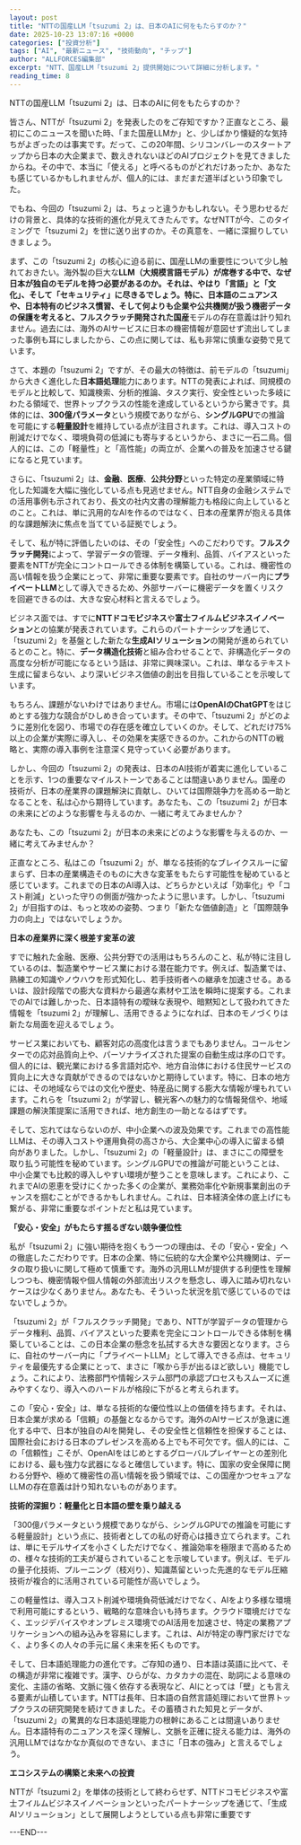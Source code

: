 ```yaml
---
layout: post
title: "NTTの国産LLM「tsuzumi 2」は、日本のAIに何をもたらすのか？"
date: 2025-10-23 13:07:16 +0000
categories: ["投資分析"]
tags: ["AI", "最新ニュース", "技術動向", "チップ"]
author: "ALLFORCES編集部"
excerpt: "NTT、国産LLM「tsuzumi 2」提供開始について詳細に分析します。"
reading_time: 8
---
```


NTTの国産LLM「tsuzumi 2」は、日本のAIに何をもたらすのか？

皆さん、NTTが「tsuzumi 2」を発表したのをご存知ですか？正直なところ、最初にこのニュースを聞いた時、「また国産LLMか」と、少しばかり懐疑的な気持ちがよぎったのは事実です。だって、この20年間、シリコンバレーのスタートアップから日本の大企業まで、数えきれないほどのAIプロジェクトを見てきましたからね。その中で、本当に「使える」と呼べるものがどれだけあったか、あなたも感じているかもしれませんが、個人的には、まだまだ道半ばという印象でした。

でもね、今回の「tsuzumi 2」は、ちょっと違うかもしれない。そう思わせるだけの背景と、具体的な技術的進化が見えてきたんです。なぜNTTが今、このタイミングで「tsuzumi 2」を世に送り出すのか。その真意を、一緒に深掘りしていきましょう。

まず、この「tsuzumi 2」の核心に迫る前に、国産LLMの重要性について少し触れておきたい。海外製の巨大な**LLM（大規模言語モデル）**が席巻する中で、なぜ日本が独自のモデルを持つ必要があるのか。それは、やはり「言語」と「文化」、そして「セキュリティ」に尽きるでしょう。特に、日本語のニュアンスや、日本特有のビジネス慣習、そして何よりも企業や公共機関が扱う機密データの保護を考えると、**フルスクラッチ開発**された**国産**モデルの存在意義は計り知れません。過去には、海外のAIサービスに日本の機密情報が意図せず流出してしまった事例も耳にしましたから、この点に関しては、私も非常に慎重な姿勢で見ています。

さて、本題の「tsuzumi 2」ですが、その最大の特徴は、前モデルの「tsuzumi」から大きく進化した**日本語処理**能力にあります。NTTの発表によれば、同規模のモデルと比較して、知識検索、分析的推論、タスク実行、安全性といった多岐にわたる領域で、世界トップクラスの性能を達成しているというから驚きです。具体的には、**300億パラメータ**という規模でありながら、**シングルGPU**での推論を可能にする**軽量設計**を維持している点が注目されます。これは、導入コストの削減だけでなく、環境負荷の低減にも寄与するというから、まさに一石二鳥。個人的には、この「軽量性」と「高性能」の両立が、企業への普及を加速させる鍵になると見ています。

さらに、「tsuzumi 2」は、**金融**、**医療**、**公共分野**といった特定の産業領域に特化した知識を大幅に強化している点も見逃せません。NTT自身の金融システムでの活用事例も示されており、長文の社内文書の理解能力も格段に向上しているとのこと。これは、単に汎用的なAIを作るのではなく、日本の産業界が抱える具体的な課題解決に焦点を当てている証拠でしょう。

そして、私が特に評価したいのは、その「安全性」へのこだわりです。**フルスクラッチ開発**によって、学習データの管理、データ権利、品質、バイアスといった要素をNTTが完全にコントロールできる体制を構築している。これは、機密性の高い情報を扱う企業にとって、非常に重要な要素です。自社のサーバー内に**プライベートLLM**として導入できるため、外部サーバーに機密データを置くリスクを回避できるのは、大きな安心材料と言えるでしょう。

ビジネス面では、すでに**NTTドコモビジネス**や**富士フイルムビジネスイノベーション**との協業が発表されています。これらのパートナーシップを通じて、「tsuzumi 2」を基盤とした新たな**生成AIソリューション**の開発が進められているとのこと。特に、**データ構造化技術**と組み合わせることで、非構造化データの高度な分析が可能になるという話は、非常に興味深い。これは、単なるテキスト生成に留まらない、より深いビジネス価値の創出を目指していることを示唆しています。

もちろん、課題がないわけではありません。市場には**OpenAIのChatGPT**をはじめとする強力な競合がひしめき合っています。その中で、「tsuzumi 2」がどのように差別化を図り、市場での存在感を確立していくのか。そして、どれだけ75%以上の企業が実際に導入し、その効果を実感できるのか。これからのNTTの戦略と、実際の導入事例を注意深く見守っていく必要があります。

しかし、今回の「tsuzumi 2」の発表は、日本のAI技術が着実に進化していることを示す、1つの重要なマイルストーンであることは間違いありません。国産の技術が、日本の産業界の課題解決に貢献し、ひいては国際競争力を高める一助となることを、私は心から期待しています。あなたも、この「tsuzumi 2」が日本の未来にどのような影響を与えるのか、一緒に考えてみませんか？

あなたも、この「tsuzumi 2」が日本の未来にどのような影響を与えるのか、一緒に考えてみませんか？

正直なところ、私はこの「tsuzumi 2」が、単なる技術的なブレイクスルーに留まらず、日本の産業構造そのものに大きな変革をもたらす可能性を秘めていると感じています。これまでの日本のAI導入は、どちらかといえば「効率化」や「コスト削減」といった守りの側面が強かったように思います。しかし、「tsuzumi 2」が目指すのは、もっと攻めの姿勢、つまり「新たな価値創造」と「国際競争力の向上」ではないでしょうか。

**日本の産業界に深く根差す変革の波**

すでに触れた金融、医療、公共分野での活用はもちろんのこと、私が特に注目しているのは、製造業やサービス業における潜在能力です。例えば、製造業では、熟練工の知識やノウハウを形式知化し、若手技術者への継承を加速させる。あるいは、設計段階での膨大な資料から最適な素材や工法を瞬時に提案する。これまでのAIでは難しかった、日本語特有の曖昧な表現や、暗黙知として扱われてきた情報を「tsuzumi 2」が理解し、活用できるようになれば、日本のモノづくりは新たな局面を迎えるでしょう。

サービス業においても、顧客対応の高度化は言うまでもありません。コールセンターでの応対品質向上や、パーソナライズされた提案の自動生成は序の口です。個人的には、観光業における多言語対応や、地方自治体における住民サービスの質向上に大きな貢献ができるのではないかと期待しています。特に、日本の地方には、その地域ならではの文化や歴史、特産品に関する膨大な情報が埋もれています。これらを「tsuzumi 2」が学習し、観光客への魅力的な情報発信や、地域課題の解決策提案に活用できれば、地方創生の一助となるはずです。

そして、忘れてはならないのが、中小企業への波及効果です。これまでの高性能LLMは、その導入コストや運用負荷の高さから、大企業中心の導入に留まる傾向がありました。しかし、「tsuzumi 2」の「軽量設計」は、まさにこの障壁を取り払う可能性を秘めています。シングルGPUでの推論が可能ということは、中小企業でも比較的導入しやすい環境が整うことを意味します。これにより、これまでAIの恩恵を受けにくかった多くの企業が、業務効率化や新規事業創出のチャンスを掴むことができるかもしれません。これは、日本経済全体の底上げにも繋がる、非常に重要なポイントだと私は見ています。

**「安心・安全」がもたらす揺るぎない競争優位性**

私が「tsuzumi 2」に強い期待を抱くもう一つの理由は、その「安心・安全」への徹底したこだわりです。日本の企業、特に伝統的な大企業や公共機関は、データの取り扱いに関して極めて慎重です。海外の汎用LLMが提供する利便性を理解しつつも、機密情報や個人情報の外部流出リスクを懸念し、導入に踏み切れないケースは少なくありません。あなたも、そういった状況を肌で感じているのではないでしょうか。

「tsuzumi 2」が「フルスクラッチ開発」であり、NTTが学習データの管理からデータ権利、品質、バイアスといった要素を完全にコントロールできる体制を構築していることは、この日本企業の懸念を払拭する大きな要因となります。さらに、自社のサーバー内に「プライベートLLM」として導入できる点は、セキュリティを最優先する企業にとって、まさに「喉から手が出るほど欲しい」機能でしょう。これにより、法務部門や情報システム部門の承認プロセスもスムーズに進みやすくなり、導入へのハードルが格段に下がると考えられます。

この「安心・安全」は、単なる技術的な優位性以上の価値を持ちます。それは、日本企業が求める「信頼」の基盤となるからです。海外のAIサービスが急速に進化する中で、日本が独自のAIを開発し、その安全性と信頼性を担保することは、国際社会における日本のプレゼンスを高める上でも不可欠です。個人的には、この「信頼性」こそが、OpenAIをはじめとするグローバルプレイヤーとの差別化における、最も強力な武器になると確信しています。特に、国家の安全保障に関わる分野や、極めて機密性の高い情報を扱う領域では、この国産かつセキュアなLLMの存在意義は計り知れないものがあります。

**技術的深掘り：軽量化と日本語の壁を乗り越える**

「300億パラメータという規模でありながら、シングルGPUでの推論を可能にする軽量設計」という点に、技術者としての私の好奇心は掻き立てられます。これは、単にモデルサイズを小さくしただけでなく、推論効率を極限まで高めるための、様々な技術的工夫が凝らされていることを示唆しています。例えば、モデルの量子化技術、プルーニング（枝刈り）、知識蒸留といった先進的なモデル圧縮技術が複合的に活用されている可能性が高いでしょう。

この軽量性は、導入コスト削減や環境負荷低減だけでなく、AIをより多様な環境で利用可能にするという、戦略的な意味合いも持ちます。クラウド環境だけでなく、エッジデバイスやオンプレミス環境でのAI活用を加速させ、特定の業務アプリケーションへの組み込みを容易にします。これは、AIが特定の専門家だけでなく、より多くの人々の手元に届く未来を拓くものです。

そして、日本語処理能力の進化です。ご存知の通り、日本語は英語に比べて、その構造が非常に複雑です。漢字、ひらがな、カタカナの混在、助詞による意味の変化、主語の省略、文脈に強く依存する表現など、AIにとっては「壁」とも言える要素が山積しています。NTTは長年、日本語の自然言語処理において世界トップクラスの研究開発を続けてきました。その蓄積された知見とデータが、「tsuzumi 2」の驚異的な日本語処理能力の根幹にあることは間違いありません。日本語特有のニュアンスを深く理解し、文脈を正確に捉える能力は、海外の汎用LLMではなかなか真似のできない、まさに「日本の強み」と言えるでしょう。

**エコシステムの構築と未来への投資**

NTTが「tsuzumi 2」を単体の技術として終わらせず、NTTドコモビジネスや富士フイルムビジネスイノベーションといったパートナーシップを通じて、「生成AIソリューション」として展開しようとしている点も非常に重要です

---END---